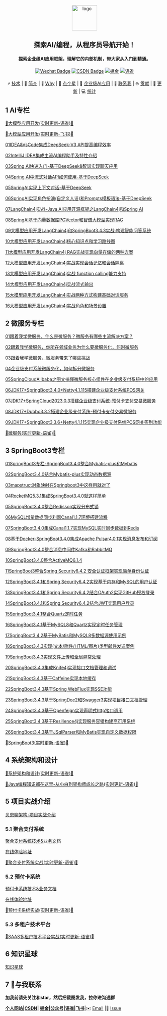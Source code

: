 <div align="center">
    <img alt="logo" src="https://gitee.com/itbeien/base/raw/master/images/探索编程-程序员导航.png" style="height: 80px">
</div>
<div align="center">
    <h2>探索AI/编程，从程序员导航开始！</h2>
    <h4>探索企业级AI应用框架，理解它的内部机制，带大家从入门到精通。</h4>
</div>
<p align="center">
    <a href="https://itbeien.cn/linkme/link-me.html"><img src="https://img.shields.io/badge/WeChat-itbeien-%2307C160?logo=wechat" alt="Wechat Badge"/></a>
    <a href="https://blog.csdn.net/BenMicro"><img src="https://img.shields.io/badge/CSDN-red
" alt="CSDN Badge"></a>
        <a href="https://juejin.cn/user/3386151545086157" target="_blank"><img src="https://img.shields.io/badge/%E6%8E%98%E9%87%91-blue
" alt="掘金"/></a>
     <a href="https://www.yuque.com/u21261961" target="_blank"><img src="https://img.shields.io/badge/%E8%AF%AD%E9%9B%80-green
" alt="语雀"/></a>
</p>
<p align="center">
    ⚡ <a href="#技术">技术</a>
    |
    👋 <a href="#简介">简介</a>
    |
    🍵 <a href="#为何做探索编程">Why</a>
    |
    🙏 <a href="#顺手点个星">点个星</a>
    |
    🌱 <a href="#企业级AI">企业级AI应用</a>
    |
    💬 <a href="#与我联系">联系我</a>
    |
    ⛵ <a href="#欢迎贡献">贡献</a>
    |
    🔄 <a href="#持续更新中">更新</a>
    |
    💻 <a href="#我的-github-统计">统计</a>
</p>

## **1 AI专栏**

[🚀大模型应用开发(实时更新-语雀)🚀](https://www.yuque.com/u21261961/wufq8h)

[🚀大模型应用开发(实时更新-飞书)🚀](https://vcnb783grhl8.feishu.cn/wiki/ZWYZw0z07i1KGakYYV2cjkUanG2)

[01IDEA&VsCode集成DeepSeek-V3 API提高编程效率](https://itbeien.cn/AI/tech/llm/01IDEA_VsCode%E9%9B%86%E6%88%90DeepSeek-V3API%E6%8F%90%E9%AB%98%E7%BC%96%E7%A8%8B%E6%95%88%E7%8E%87.html)

[02IntelliJ IDEA集成主流AI编程助手及特性介绍](https://itbeien.cn/AI/tech/llm/02IntelliJIDEA%E9%9B%86%E6%88%90%E4%B8%BB%E6%B5%81AI%E7%BC%96%E7%A8%8B%E5%8A%A9%E6%89%8B%E5%8F%8A%E7%89%B9%E6%80%A7%E4%BB%8B%E7%BB%8D.html)

[03Spring AI快速入门-基于DeepSeek&智谱实现聊天应用](https://itbeien.cn/AI/tech/llm/03SpringAI%E5%BF%AB%E9%80%9F%E5%85%A5%E9%97%A8-%E5%9F%BA%E4%BA%8EDeepSeek_%E6%99%BA%E8%B0%B1%E5%AE%9E%E7%8E%B0%E8%81%8A%E5%A4%A9%E5%BA%94%E7%94%A8.html)

[04Spring AI中流式对话API如何使用-基于DeepSeek](https://itbeien.cn/AI/tech/llm/04SpringAI%E4%B8%AD%E6%B5%81%E5%BC%8F%E5%AF%B9%E8%AF%9DAPI%E5%A6%82%E4%BD%95%E4%BD%BF%E7%94%A8-%E5%9F%BA%E4%BA%8EDeepSeek.html)

[05SpringAI实现上下文对话-基于DeepSeek](https://itbeien.cn/AI/tech/llm/05SpringAI%E5%AE%9E%E7%8E%B0%E4%B8%8A%E4%B8%8B%E6%96%87%E5%AF%B9%E8%AF%9D-%E5%9F%BA%E4%BA%8EDeepSeek.html)

[06SpringAI实现角色扮演(自定义人设)和Prompts模板语法-基于DeepSeek](https://itbeien.cn/AI/tech/llm/06SpringAI%E5%AE%9E%E7%8E%B0%E8%A7%92%E8%89%B2%E6%89%AE%E6%BC%94(%E8%87%AA%E5%AE%9A%E4%B9%89%E4%BA%BA%E8%AE%BE)%E5%92%8CPrompts%E6%A8%A1%E6%9D%BF%E8%AF%AD%E6%B3%95-%E5%9F%BA%E4%BA%8EDeepSeek.html)

[07LangChain4j实战-Java AI应用开源框架之LangChain4j和Spring AI](https://itbeien.cn/AI/tech/llm/07LangChain4j%E5%AE%9E%E6%88%98-JavaAI%E5%BA%94%E7%94%A8%E5%BC%80%E6%BA%90%E6%A1%86%E6%9E%B6%E4%B9%8BLangChain4j%E5%92%8CSpringAI.html)

[08SpringAI基于向量数据库PGVector和智谱大模型实现RAG](https://itbeien.cn/AI/tech/llm/08SpringAI%E5%9F%BA%E4%BA%8E%E5%90%91%E9%87%8F%E6%95%B0%E6%8D%AE%E5%BA%93PGVector%E5%92%8C%E6%99%BA%E8%B0%B1%E5%A4%A7%E6%A8%A1%E5%9E%8B%E5%AE%9E%E7%8E%B0RAG.html)

[09大模型应用开发LangChain4j和SpringBoot3.4.3实战:构建智能问答系统](https://itbeien.cn/AI/tech/llm/09%E5%A4%A7%E6%A8%A1%E5%9E%8B%E5%BA%94%E7%94%A8%E5%BC%80%E5%8F%91LangChain4j%E5%92%8CSpringBoot3.4.3%E5%AE%9E%E6%88%98%E6%9E%84%E5%BB%BA%E6%99%BA%E8%83%BD%E9%97%AE%E7%AD%94%E7%B3%BB%E7%BB%9F.html)

[10大模型应用开发LangChain4j核心知识点和学习路线图](https://itbeien.cn/AI/tech/llm/10%E5%A4%A7%E6%A8%A1%E5%9E%8B%E5%BA%94%E7%94%A8%E5%BC%80%E5%8F%91LangChain4j%E6%A0%B8%E5%BF%83%E7%9F%A5%E8%AF%86%E7%82%B9%E5%92%8C%E5%AD%A6%E4%B9%A0%E8%B7%AF%E7%BA%BF%E5%9B%BE.html)

[11大模型应用开发LangChain4j RAG实战实现向量存储的两种方案](https://itbeien.cn/AI/tech/llm/11%E5%A4%A7%E6%A8%A1%E5%9E%8B%E5%BA%94%E7%94%A8%E5%BC%80%E5%8F%91LangChain4j%20RAG%E5%AE%9E%E6%88%98%E5%AE%9E%E7%8E%B0%E5%90%91%E9%87%8F%E5%AD%98%E5%82%A8%E7%9A%84%E4%B8%A4%E7%A7%8D%E6%96%B9%E6%A1%88.html)

[12大模型应用开发LangChain4j实战实现会话记忆和会话隔离](https://itbeien.cn/AI/tech/llm/12%E5%A4%A7%E6%A8%A1%E5%9E%8B%E5%BA%94%E7%94%A8%E5%BC%80%E5%8F%91LangChain4j%E5%AE%9E%E6%88%98%E5%AE%9E%E7%8E%B0%E4%BC%9A%E8%AF%9D%E8%AE%B0%E5%BF%86%E5%92%8C%E4%BC%9A%E8%AF%9D%E9%9A%94%E7%A6%BB.html)

[13大模型应用开发LangChain4j实战 function calling能力支持](https://itbeien.cn/AI/tech/llm/13%E5%A4%A7%E6%A8%A1%E5%9E%8B%E5%BA%94%E7%94%A8%E5%BC%80%E5%8F%91LangChain4j%E5%AE%9E%E6%88%98function-calling%E8%83%BD%E5%8A%9B%E6%94%AF%E6%8C%81.html)

[14大模型应用开发LangChain4j实战流式输出](https://itbeien.cn/AI/tech/llm/14%E5%A4%A7%E6%A8%A1%E5%9E%8B%E5%BA%94%E7%94%A8%E5%BC%80%E5%8F%91LangChain4j%E5%AE%9E%E6%88%98%E6%B5%81%E5%BC%8F%E8%BE%93%E5%87%BA.html)

[15大模型应用开发LangChain4j实战两种方式构建基础对话服务](https://itbeien.cn/AI/tech/llm/15%E5%A4%A7%E6%A8%A1%E5%9E%8B%E5%BA%94%E7%94%A8%E5%BC%80%E5%8F%91LangChain4j%E5%AE%9E%E6%88%98%E4%B8%A4%E7%A7%8D%E6%96%B9%E5%BC%8F%E6%9E%84%E5%BB%BA%E5%9F%BA%E7%A1%80%E5%AF%B9%E8%AF%9D%E6%9C%8D%E5%8A%A1.html)

[16大模型应用开发LangChain4j实战角色和场景设置](https://itbeien.cn/AI/tech/llm/16%E5%A4%A7%E6%A8%A1%E5%9E%8B%E5%BA%94%E7%94%A8%E5%BC%80%E5%8F%91LangChain4j%E5%AE%9E%E6%88%98%E8%A7%92%E8%89%B2%E5%92%8C%E5%9C%BA%E6%99%AF%E8%AE%BE%E7%BD%AE.html)

## 2 微服务专栏

[01跟着我学微服务，什么是微服务？微服务有哪些主流解决方案？](https://www.itbeien.cn/tech/microservice/01%E8%B7%9F%E7%9D%80%E6%88%91%E5%AD%A6%E5%BE%AE%E6%9C%8D%E5%8A%A1%EF%BC%8C%E4%BB%80%E4%B9%88%E6%98%AF%E5%BE%AE%E6%9C%8D%E5%8A%A1%EF%BC%9F%E5%BE%AE%E6%9C%8D%E5%8A%A1%E6%9C%89%E5%93%AA%E4%BA%9B%E4%B8%BB%E6%B5%81%E8%A7%A3%E5%86%B3%E6%96%B9%E6%A1%88%EF%BC%9F.html)

[02跟着我学微服务，你所在领域业务为什么要微服务化，何时微服务](https://www.itbeien.cn/tech/microservice/02%E8%B7%9F%E7%9D%80%E6%88%91%E5%AD%A6%E5%BE%AE%E6%9C%8D%E5%8A%A1%EF%BC%8C%E4%BD%A0%E6%89%80%E5%9C%A8%E9%A2%86%E5%9F%9F%E4%B8%9A%E5%8A%A1%E4%B8%BA%E4%BB%80%E4%B9%88%E8%A6%81%E5%BE%AE%E6%9C%8D%E5%8A%A1%E5%8C%96%EF%BC%8C%E4%BD%95%E6%97%B6%E5%BE%AE%E6%9C%8D%E5%8A%A1.html)

[03跟着我学微服务，微服务带来了哪些挑战](https://www.itbeien.cn/tech/microservice/03%E8%B7%9F%E7%9D%80%E6%88%91%E5%AD%A6%E5%BE%AE%E6%9C%8D%E5%8A%A1%EF%BC%8C%E5%BE%AE%E6%9C%8D%E5%8A%A1%E5%B8%A6%E6%9D%A5%E4%BA%86%E5%93%AA%E4%BA%9B%E6%8C%91%E6%88%98.html)

[04企业级支付系统微服务化，如何拆分微服务](https://www.itbeien.cn/tech/microservice/04%E4%BC%81%E4%B8%9A%E7%BA%A7%E6%94%AF%E4%BB%98%E7%B3%BB%E7%BB%9F%E5%BE%AE%E6%9C%8D%E5%8A%A1%E5%8C%96%EF%BC%8C%E5%A6%82%E4%BD%95%E6%8B%86%E5%88%86%E5%BE%AE%E6%9C%8D%E5%8A%A1.html)

[05SpringCloudAlibaba之图文搞懂微服务核心组件在企业级支付系统中的应用](https://www.itbeien.cn/tech/microservice/05SpringCloudAlibaba%E4%B9%8B%E5%9B%BE%E6%96%87%E6%90%9E%E6%87%82%E5%BE%AE%E6%9C%8D%E5%8A%A1%E6%A0%B8%E5%BF%83%E7%BB%84%E4%BB%B6%E5%9C%A8%E4%BC%81%E4%B8%9A%E7%BA%A7%E6%94%AF%E4%BB%98%E7%B3%BB%E7%BB%9F%E4%B8%AD%E7%9A%84%E5%BA%94%E7%94%A8.html)

[06JDK17+SpringBoot3.4.0+Netty4.1.115搭建企业级支付系统POS网关](https://www.itbeien.cn/tech/microservice/06JDK17_SpringBoot3.4.0_Netty4.1.15%E6%90%AD%E5%BB%BA%E4%BC%81%E4%B8%9A%E7%BA%A7%E6%94%AF%E4%BB%98%E7%B3%BB%E7%BB%9FPOS%E7%BD%91%E5%85%B3.html)

[07JDK17+SpringCloud2023.0.3搭建企业级支付系统-预付卡支付交易微服务](https://www.itbeien.cn/tech/microservice/07JDK17_SpringCloud2023%E6%90%AD%E5%BB%BA%E4%BC%81%E4%B8%9A%E7%BA%A7%E6%94%AF%E4%BB%98%E7%B3%BB%E7%BB%9F-%E6%94%AF%E4%BB%98%E4%BA%A4%E6%98%93%E5%BE%AE%E6%9C%8D%E5%8A%A1.html)

[08JDK17+Dubbo3.3.2搭建企业级支付系统-预付卡支付交易微服务](https://www.itbeien.cn/tech/microservice/08JDK17_Dubbo3.3.2%E6%90%AD%E5%BB%BA%E4%BC%81%E4%B8%9A%E7%BA%A7%E6%94%AF%E4%BB%98%E7%B3%BB%E7%BB%9F-%E9%A2%84%E4%BB%98%E5%8D%A1%E6%94%AF%E4%BB%98%E4%BA%A4%E6%98%93%E5%BE%AE%E6%9C%8D%E5%8A%A1.html)

[09JDK17+SpringBoot3.3.6+Netty4.1.115实现企业级支付系统POS网关签到功能](https://www.itbeien.cn/tech/microservice/09JDK17_SpringBoot3.3.6_Netty4.1.115%E5%AE%9E%E7%8E%B0%E4%BC%81%E4%B8%9A%E7%BA%A7%E6%94%AF%E4%BB%98%E7%B3%BB%E7%BB%9FPOS%E7%BD%91%E5%85%B3%E7%AD%BE%E5%88%B0%E5%8A%9F%E8%83%BD.html)

[🚀微服务(实时更新-语雀)🚀](https://www.yuque.com/u21261961/rwofrt/dbixawf11ob7m298)

## 3 SpringBoot3专栏

[01SpringBoot3专栏-SpringBoot3.4.0整合Mybatis-plus和Mybatis](https://www.itbeien.cn/tech/SpringBoot3/01SpringBoot3%E4%B8%93%E6%A0%8F-SpringBoot3.4.0%E6%95%B4%E5%90%88Mybatis-plus%E5%92%8CMybatis.html)

[02SpringBoot3.4.0结合Mybatis-plus实现动态数据源](https://www.itbeien.cn/tech/SpringBoot3/02SpringBoot3.4.0%E7%BB%93%E5%90%88Mybatis-plus%E5%AE%9E%E7%8E%B0%E5%8A%A8%E6%80%81%E6%95%B0%E6%8D%AE%E6%BA%90.html)

[03mapstruct对象映射在Springboot3中这样用就对了](https://www.itbeien.cn/tech/SpringBoot3/03mapstruct%E5%AF%B9%E8%B1%A1%E6%98%A0%E5%B0%84%E5%9C%A8Springboot3%E4%B8%AD%E8%BF%99%E6%A0%B7%E7%94%A8%E5%B0%B1%E5%AF%B9%E4%BA%86.html)

[04RocketMQ5.3.1集成SpringBoot3.4.0就这样简单](https://www.itbeien.cn/tech/SpringBoot3/04RocketMQ5.3.1%E9%9B%86%E6%88%90SpringBoot3.4.0%E5%B0%B1%E8%BF%99%E6%A0%B7%E7%AE%80%E5%8D%95.html)

[05SpringBoot3.4.0整合Redisson实现分布式锁](https://www.itbeien.cn/tech/SpringBoot3/05SpringBoot3.4.0%E6%95%B4%E5%90%88Redisson%E5%AE%9E%E7%8E%B0%E5%88%86%E5%B8%83%E5%BC%8F%E9%94%81.html)

[06MySQL增量数据同步利器Canal1.1.7环境搭建流程](https://www.itbeien.cn/tech/SpringBoot3/06MySQL%E5%A2%9E%E9%87%8F%E6%95%B0%E6%8D%AE%E5%90%8C%E6%AD%A5%E5%88%A9%E5%99%A8Canal1.1.7%E7%8E%AF%E5%A2%83%E6%90%AD%E5%BB%BA%E6%B5%81%E7%A8%8B.html)

[07SpringBoot3.4.0集成Canal1.1.7实现MySQL实时同步数据到Redis](https://www.itbeien.cn/tech/SpringBoot3/07SpringBoot3.4.0%E9%9B%86%E6%88%90Canal1.1.7%E5%AE%9E%E7%8E%B0MySQL%E5%AE%9E%E6%97%B6%E5%90%8C%E6%AD%A5%E6%95%B0%E6%8D%AE%E5%88%B0Redis.html)

[08基于Docker-SpringBoot3.4.0集成Apache Pulsar4.0.1实现消息发布和订阅](https://www.itbeien.cn/tech/SpringBoot3/08%E5%9F%BA%E4%BA%8EDocker-SpringBoot3.4.0%E9%9B%86%E6%88%90Apache%20Pulsar4.0.1%E5%AE%9E%E7%8E%B0%E6%B6%88%E6%81%AF%E5%8F%91%E5%B8%83%E5%92%8C%E8%AE%A2%E9%98%85.html)

[09SpringBoot3.4.0整合消息中间件Kafka和RabbitMQ](https://www.itbeien.cn/tech/SpringBoot3/09SpringBoot3.4.0%E6%95%B4%E5%90%88%E6%B6%88%E6%81%AF%E4%B8%AD%E9%97%B4%E4%BB%B6Kafka%E5%92%8CRabbitMQ.html)

[10SpringBoot3.4.0整合ActiveMQ6.1.4](https://www.itbeien.cn/tech/SpringBoot3/10SpringBoot3.4.0%E6%95%B4%E5%90%88ActiveMQ.html)

[11SpringBoot3整合Spring Security6.4.2 安全认证框架实现简单身份认证](https://itbeien.cn/tech/SpringBoot3/11SpringBoot3%E6%95%B4%E5%90%88Spring%20Security6.4.2%E5%AE%89%E5%85%A8%E8%AE%A4%E8%AF%81%E6%A1%86%E6%9E%B6%E5%AE%9E%E7%8E%B0%E7%AE%80%E5%8D%95%E8%BA%AB%E4%BB%BD%E8%AE%A4%E8%AF%81.html)

[12SpringBoot3.4.1和Spring Security6.4.2实现基于内存和MySQL的用户认证](https://itbeien.cn/tech/SpringBoot3/12SpringBoot3.4.1%E5%92%8CSpring%20Security6.4.2%E5%AE%9E%E7%8E%B0%E5%9F%BA%E4%BA%8E%E5%86%85%E5%AD%98%E5%92%8CMySQL%E7%9A%84%E7%94%A8%E6%88%B7%E8%AE%A4%E8%AF%81.html)

[13SpringBoot3.4.1和Spring Security6.4.2结合OAuth2实现GitHub授权登录](https://itbeien.cn/tech/SpringBoot3/13SpringBoot3.4.1%E5%92%8CSpring%20Security6.4.2%E7%BB%93%E5%90%88OAuth2%E5%AE%9E%E7%8E%B0GitHub%E6%8E%88%E6%9D%83%E7%99%BB%E5%BD%95.html)

[14SpringBoot3.4.1和Spring Security6.4.2结合JWT实现用户登录](https://itbeien.cn/tech/SpringBoot3/14SpringBoot3.4.1%E5%92%8CSpring%20Security6.4.2%E7%BB%93%E5%90%88JWT%E5%AE%9E%E7%8E%B0%E7%94%A8%E6%88%B7%E7%99%BB%E5%BD%95.html)

[15SpringBoot3.4.1整合Quartz定时任务](https://itbeien.cn/tech/SpringBoot3/15SpringBoot3.4.1%E6%95%B4%E5%90%88Quartz%E5%AE%9A%E6%97%B6%E4%BB%BB%E5%8A%A1.html)

[16SpringBoot3.4.1基于MySQL8和Quartz实现定时任务管理](https://itbeien.cn/tech/SpringBoot3/16SpringBoot3.4.1%E5%9F%BA%E4%BA%8EMySQL8%E5%92%8CQuartz%E5%AE%9E%E7%8E%B0%E5%AE%9A%E6%97%B6%E4%BB%BB%E5%8A%A1%E7%AE%A1%E7%90%86.html)

[17SpringBoot3.4.2基于MyBatis和MySQL8多数据源使用示例](https://itbeien.cn/tech/SpringBoot3/17SpringBoot3.4.2%E5%9F%BA%E4%BA%8EMybatis%E5%92%8CMySQL8%E5%A4%9A%E6%95%B0%E6%8D%AE%E6%BA%90%E4%BD%BF%E7%94%A8%E7%A4%BA%E4%BE%8B.html)

[18SpringBoot3.4.3实现(文本/附件/HTML/图片)类型邮件发送案例](https://itbeien.cn/tech/SpringBoot3/18SpringBoot3.4.3%E5%AE%9E%E7%8E%B0%E9%82%AE%E4%BB%B6%E5%8F%91%E9%80%81.html)

[19SpringBoot3.4.3实现文件上传和全局异常处理](https://itbeien.cn/tech/SpringBoot3/19SpringBoot3.4.3%E5%AE%9E%E7%8E%B0%E6%96%87%E4%BB%B6%E4%B8%8A%E4%BC%A0%E5%92%8C%E5%85%A8%E5%B1%80%E5%BC%82%E5%B8%B8%E5%A4%84%E7%90%86.html)

[20SpringBoot3.4.3集成Knife4j实现接口文档管理和调试](https://itbeien.cn/tech/SpringBoot3/20SpringBoot3.4.3%E9%9B%86%E6%88%90Knife4j%E5%AE%9E%E7%8E%B0%E6%8E%A5%E5%8F%A3%E6%96%87%E6%A1%A3%E7%AE%A1%E7%90%86%E5%92%8C%E8%B0%83%E8%AF%95.html)

[21SpringBoot3.4.3基于Caffeine实现本地缓存](https://itbeien.cn/tech/SpringBoot3/21SpringBoot3.4.3%E5%9F%BA%E4%BA%8ECaffeine%E5%AE%9E%E7%8E%B0%E6%9C%AC%E5%9C%B0%E7%BC%93%E5%AD%98.html)

[22SpringBoot3.4.3基于Spring WebFlux实现SSE功能](https://itbeien.cn/tech/SpringBoot3/22SpringBoot3.4.3%E5%9F%BA%E4%BA%8ESpringWebFlux%E5%AE%9E%E7%8E%B0SSE%E5%8A%9F%E8%83%BD.html)

[23SpringBoot3.4.3基于SpringDoc2和Swagger3实现项目接口文档管理](https://itbeien.cn/tech/SpringBoot3/23SpringBoot3.4.3%E5%9F%BA%E4%BA%8ESpringDoc2%E5%92%8CSwagger3%E5%AE%9E%E7%8E%B0%E9%A1%B9%E7%9B%AE%E6%8E%A5%E5%8F%A3%E6%96%87%E6%A1%A3%E7%AE%A1%E7%90%86.html)

[24SpringBoot3.4.3基于Openfeign实现声明式http接口调用](https://itbeien.cn/tech/SpringBoot3/24SpringBoot3.4.3%E5%9F%BA%E4%BA%8EOpenfeign%E5%AE%9E%E7%8E%B0%E5%A3%B0%E6%98%8E%E5%BC%8Fhttp%E6%8E%A5%E5%8F%A3%E8%B0%83%E7%94%A8.html)

[25SpringBoot3.4.3基于Resilience4j实现服务容错构建高可用系统](https://itbeien.cn/tech/SpringBoot3/25SpringBoot3.4.3%E5%9F%BA%E4%BA%8EResilience4j%E5%AE%9E%E7%8E%B0%E6%9C%8D%E5%8A%A1%E5%AE%B9%E9%94%99%E6%9E%84%E5%BB%BA%E9%AB%98%E5%8F%AF%E7%94%A8%E7%B3%BB%E7%BB%9F.html)

[26SpringBoot3.4.3基于JSqlParser和MyBatis实现自定义数据权限](https://itbeien.cn/tech/SpringBoot3/26SpringBoot3.4.3%E5%9F%BA%E4%BA%8EJSqlParser%E5%92%8CMyBatis%E5%AE%9E%E7%8E%B0%E8%87%AA%E5%AE%9A%E4%B9%89%E6%95%B0%E6%8D%AE%E6%9D%83%E9%99%90.html)

[🚀SpringBoot3(实时更新-语雀)🚀](https://www.yuque.com/u21261961/rwofrt/myzxdwq1o46deeh1)

## 4 系统架构和设计

[🚀系统架构和设计(实时更新-语雀)🚀](https://www.yuque.com/u21261961/rwofrt/pevs72go9uzwqi3t)

[🚀Java编程知识都在这里-从小白到架构师成长之路(实时更新-语雀)🚀](https://www.yuque.com/u21261961/rwofrt/rhtgmewsgbs2qg8m)

## 5 项目实战介绍

[贝恩聊架构-项目实战介绍](https://www.itbeien.cn/)

### 5.1 聚合支付系统

[聚合支付系统技术&业务文档](https://www.itbeien.cn/dtpay/%E9%A1%B9%E7%9B%AE%E4%BB%8B%E7%BB%8D/%E8%81%9A%E5%90%88%E6%94%AF%E4%BB%98%E7%B3%BB%E7%BB%9F%E4%B8%9A%E5%8A%A1%E5%92%8C%E6%8A%80%E6%9C%AF%E6%9E%B6%E6%9E%84%E4%BB%8B%E7%BB%8D.html)

[在线体验地址](https://www.itbeien.cn/online/dtpay.html)

[🚀聚合支付系统实战(实时更新-语雀)🚀](https://www.yuque.com/u21261961/la1ggt/ftobi43wplorsu2a)

### 5.2 预付卡系统

[预付卡系统技术&业务文档](https://www.itbeien.cn/ecard/%E9%A1%B9%E7%9B%AE%E4%BB%8B%E7%BB%8D/01%E9%A2%84%E4%BB%98%E5%8D%A1%E5%B9%B3%E5%8F%B0%E4%BB%8B%E7%BB%8D.html)

[在线体验地址](https://www.itbeien.cn/online/ecard.html)

[🚀预付卡系统实战(实时更新-语雀)🚀](https://www.yuque.com/u21261961/la1ggt/uzmo7b5fy0b9bncy)

### 5.3 多租户技术平台

[🚀SAAS多租户技术平台实战(实时更新-语雀)🚀](https://www.yuque.com/u21261961/la1ggt)

## 6 知识星球

[知识星球](https://www.itbeien.cn/planet/%E6%98%9F%E7%90%83%E4%BB%8B%E7%BB%8D/project.html)

## 7 💬与我联系

**加我前请先关注和star，然后把截图发我，拉你进沟通群**

**[个人网站](https://itbeien.cn/linkme/link-me.html)|[CSDN](https://blog.csdn.net/BenMicro)| [掘金](https://juejin.cn/user/3386151545086157)|[公众号](https://itbeien.cn/planet/星球介绍/project.html)|[语雀](https://www.yuque.com/u21261961)|[飞书](https://vcnb783grhl8.feishu.cn/wiki/ZWYZw0z07i1KGakYYV2cjkUanG2)**|✉️ [Email](itbeien@163.com) |💬 [Issue](https://gitee.com/itbeien/programmer-guide/issues)
